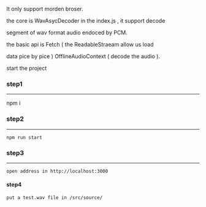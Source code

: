 
It only support morden broser.

the core is WavAsycDecoder in the index.js , it support decode

segment of wav format audio endoced by  PCM.

the basic api is Fetch ( the ReadableStraeam  allow us load 

data pice by pice ) OfflineAudioContext ( decode the audio ).

start the project 

### step1

--- 
   npm i

### step2
---
    npm run start

### step3
---
    open address in http://localhost:3000

#### step4

    put a test.wav file in /src/source/




